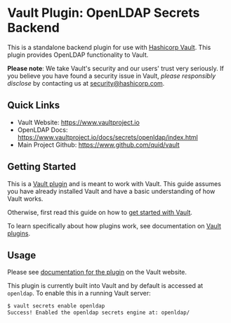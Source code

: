 # Vault Plugin: OpenLDAP Secrets Backend

This is a standalone backend plugin for use with [Hashicorp Vault](https://www.github.com/quid/vault).
This plugin provides OpenLDAP functionality to Vault.

**Please note**: We take Vault's security and our users' trust very seriously. If you believe you have found a security issue in Vault, _please responsibly disclose_ by contacting us at [security@hashicorp.com](mailto:security@hashicorp.com).

## Quick Links
- Vault Website: https://www.vaultproject.io
- OpenLDAP Docs: https://www.vaultproject.io/docs/secrets/openldap/index.html
- Main Project Github: https://www.github.com/quid/vault

## Getting Started

This is a [Vault plugin](https://www.vaultproject.io/docs/internals/plugins.html)
and is meant to work with Vault. This guide assumes you have already installed Vault
and have a basic understanding of how Vault works.

Otherwise, first read this guide on how to [get started with Vault](https://www.vaultproject.io/intro/getting-started/install.html).

To learn specifically about how plugins work, see documentation on [Vault plugins](https://www.vaultproject.io/docs/internals/plugins.html).

## Usage

Please see [documentation for the plugin](https://www.vaultproject.io/docs/secrets/openldap/index.html)
on the Vault website.

This plugin is currently built into Vault and by default is accessed
at `openldap`. To enable this in a running Vault server:

```sh
$ vault secrets enable openldap
Success! Enabled the openldap secrets engine at: openldap/
```
